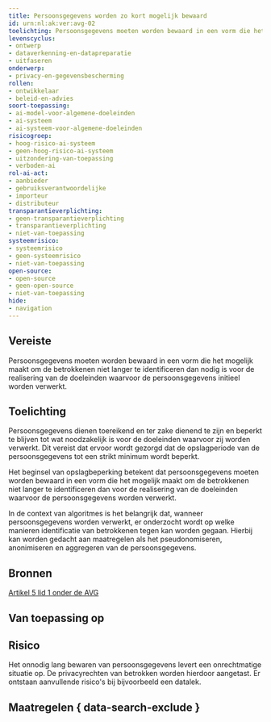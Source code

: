 ```yaml
---
title: Persoonsgegevens worden zo kort mogelijk bewaard
id: urn:nl:ak:ver:avg-02
toelichting: Persoonsgegevens moeten worden bewaard in een vorm die het mogelijk maakt om de betrokkenen niet langer te identificeren dan nodig is voor de realisering van de doeleinden waarvoor de persoonsgegevens initieel worden verwerkt.
levenscyclus:
- ontwerp
- dataverkenning-en-datapreparatie
- uitfaseren
onderwerp:
- privacy-en-gegevensbescherming
rollen:
- ontwikkelaar
- beleid-en-advies
soort-toepassing:
- ai-model-voor-algemene-doeleinden
- ai-systeem
- ai-systeem-voor-algemene-doeleinden
risicogroep: 
- hoog-risico-ai-systeem
- geen-hoog-risico-ai-systeem
- uitzondering-van-toepassing
- verboden-ai
rol-ai-act:
- aanbieder
- gebruiksverantwoordelijke
- importeur
- distributeur
transparantieverplichting: 
- geen-transparantieverplichting
- transparantieverplichting 
- niet-van-toepassing
systeemrisico:
- systeemrisico
- geen-systeemrisico
- niet-van-toepassing
open-source: 
- open-source
- geen-open-source
- niet-van-toepassing
hide:
- navigation
---
```


<!-- tags -->

## Vereiste

Persoonsgegevens moeten worden bewaard in een vorm die het mogelijk maakt om de betrokkenen niet langer te identificeren dan nodig is voor de realisering van de doeleinden waarvoor de persoonsgegevens initieel worden verwerkt.

## Toelichting

Persoonsgegevens dienen toereikend en ter zake dienend te zijn en beperkt te blijven tot wat noodzakelijk is voor de doeleinden waarvoor zij worden verwerkt.
Dit vereist dat ervoor wordt gezorgd dat de opslagperiode van de persoonsgegevens tot een strikt minimum wordt beperkt.

Het beginsel van opslagbeperking betekent dat persoonsgegevens moeten worden bewaard in een vorm die het mogelijk maakt om de betrokkenen niet langer te identificeren dan voor de realisering van de doeleinden waarvoor de persoonsgegevens worden verwerkt.

In de context van algoritmes is het belangrijk dat, wanneer persoonsgegevens worden verwerkt, er onderzocht wordt op welke manieren identificatie van betrokkenen tegen kan worden gegaan.
Hierbij kan worden gedacht aan maatregelen als het pseudonomiseren, anonimiseren en aggregeren van de persoonsgegevens. 

## Bronnen

[Artikel 5 lid 1 onder de AVG](https://eur-lex.europa.eu/legal-content/NL/TXT/HTML/?uri=CELEX:32016R0679#d1e1802-1-1)

## Van toepassing op 
<!-- tags-ai-act -->


## Risico

Het onnodig lang bewaren van persoonsgegevens levert een onrechtmatige situatie op. De privacyrechten van betrokken worden hierdoor aangetast. Er ontstaan aanvullende risico's bij bijvoorbeeld een datalek.


## Maatregelen { data-search-exclude }

<!-- list_maatregelen vereiste/avg-02-beperkte-bewaartermijn-van-persoonsgegevens no-search no-onderwerp no-rol no-levenscyclus -->
